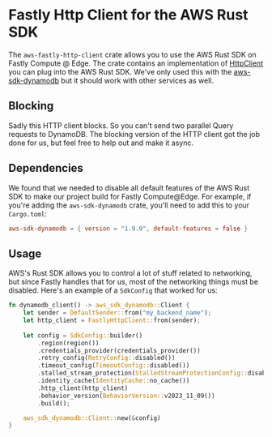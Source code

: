 # Fastly Http Client for the AWS Rust SDK
The `aws-fastly-http-client` crate allows you to use the AWS Rust SDK on Fastly Compute @ Edge. The crate contains an
implementation of [HttpClient](https://docs.rs/aws-sdk-config/latest/aws_sdk_config/config/trait.HttpClient.html)
you can plug into the AWS Rust SDK. We've only used this with the [aws-sdk-dynamodb](https://crates.io/crates/aws-sdk-dynamodb)
but it should work with other services as well.

## Blocking
Sadly this HTTP client blocks. So you can't send two parallel Query requests to DynamoDB. The blocking version of the
HTTP client got the job done for us, but feel free to help out and make it async.

## Dependencies
We found that we needed to disable all default features of the AWS Rust SDK to make our project build for Fastly
Compute@Edge. For example, if you're adding the `aws-sdk-dynamodb` crate, you'll need to add this to your `Cargo.toml`:

```toml
aws-sdk-dynamodb = { version = "1.9.0", default-features = false }
```

## Usage
AWS's Rust SDK allows you to control a lot of stuff related to networking, but since Fastly handles that for us, most of
the networking things must be disabled. Here's an example of a `SdkConfig` that worked for us:
```rust
fn dynamodb_client() -> aws_sdk_dynamodb::Client {
    let sender = DefaultSender::from("my_backend_name");
    let http_client = FastlyHttpClient::from(sender);
    
    let config = SdkConfig::builder()
        .region(region())
        .credentials_provider(credentials_provider())
        .retry_config(RetryConfig::disabled())
        .timeout_config(TimeoutConfig::disabled())
        .stalled_stream_protection(StalledStreamProtectionConfig::disabled())
        .identity_cache(IdentityCache::no_cache())
        .http_client(http_client)
        .behavior_version(BehaviorVersion::v2023_11_09())
        .build();

    aws_sdk_dynamodb::Client::new(&config)
}
```

